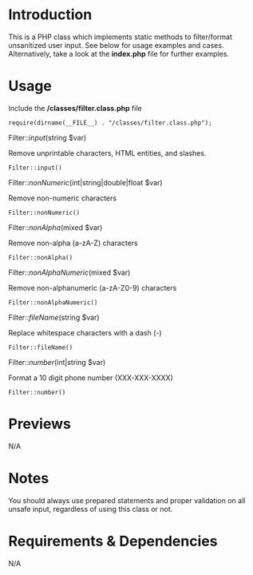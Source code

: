 # Introduction
This is a PHP class which implements static methods to filter/format unsanitized user input. See below for usage examples and cases. Alternatively, take a look at the **index.php** file for further examples.

# Usage
Include the **/classes/filter.class.php** file
```
require(dirname(__FILE__) . "/classes/filter.class.php");
```


Filter::*input*(string $var)

Remove unprintable characters, HTML entities, and slashes.
```
Filter::input()
```


Filter::*nonNumeric*(int|string|double|float $var)

Remove non-numeric characters
```
Filter::nonNumeric()
```


Filter::*nonAlpha*(mixed $var)

Remove non-alpha (a-zA-Z) characters
```
Filter::nonAlpha()
```


Filter::*nonAlphaNumeric*(mixed $var)

Remove non-alphanumeric (a-zA-Z0-9) characters
```
Filter::nonAlphaNumeric()
```


Filter::*fileName*(string $var)

Replace whitespace characters with a dash (-)
```
Filter::fileName()
```


Filter::*number*(int|string $var)

Format a 10 digit phone number (XXX-XXX-XXXX)
```
Filter::number()
```

# Previews
N/A

# Notes
You should always use prepared statements and proper validation on all unsafe input, regardless of using this class or not.

# Requirements & Dependencies
N/A
